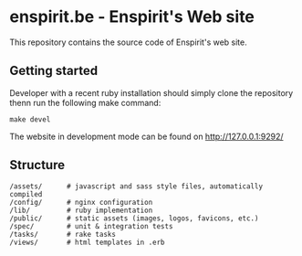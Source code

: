 # enspirit.be - Enspirit's Web site

This repository contains the source code of Enspirit's web site.

## Getting started

Developer with a recent ruby installation should simply clone the repository
thenn run the following make command:

```
make devel
```

The website in development mode can be found on http://127.0.0.1:9292/

## Structure

```
/assets/      # javascript and sass style files, automatically compiled
/config/      # nginx configuration
/lib/         # ruby implementation
/public/      # static assets (images, logos, favicons, etc.)
/spec/        # unit & integration tests
/tasks/       # rake tasks
/views/       # html templates in .erb
```
